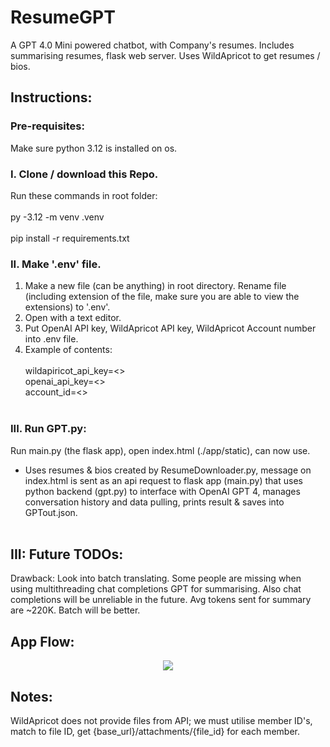 # ResumeGPT
A GPT 4.0 Mini powered chatbot, with  Company's resumes. Includes summarising resumes, flask web server.
Uses WildApricot to get resumes / bios.

## Instructions:
### Pre-requisites:
Make sure python 3.12 is installed on os.

### I. Clone / download this Repo.
Run these commands in root folder:<br> </br>
py -3.12 -m venv .venv <br> </br>
pip install -r requirements.txt

### II. Make '.env' file.
1. Make a new file (can be anything) in root directory. Rename file (including extension of the file, make sure you are able to view the extensions) to '.env'.
2. Open with a text editor.
3. Put OpenAI API key, WildApricot API key, WildApricot Account number into .env file. </br>
3. Example of contents:<br /><br />
wildapiricot_api_key=<><br />
openai_api_key=<><br />
account_id=<><br /><br />

### III. Run GPT.py: 
Run main.py (the flask app), open index.html (./app/static), can now use.
- Uses resumes & bios created by ResumeDownloader.py, message on index.html is sent as an api request to flask app (main.py) that uses python backend (gpt.py) to interface with OpenAI GPT 4, manages conversation history and data pulling, prints result & saves into GPTout.json.<br /><br />

## III: Future TODOs:
Drawback: Look into batch translating. Some people are missing when using multithreading chat completions GPT for summarising. Also chat completions will be unreliable in the future. Avg tokens sent for summary are ~220K. Batch will be better.<br />

## App Flow:
<p align="center"> <img src="https://github.com/user-attachments/assets/44b8c8f5-0b43-445e-b432-4ebcfed9bf96" /> </p>

## Notes:
WildApricot does not provide files from API; we must utilise member ID's, match to file ID, get {base_url}/attachments/{file_id} for each member.